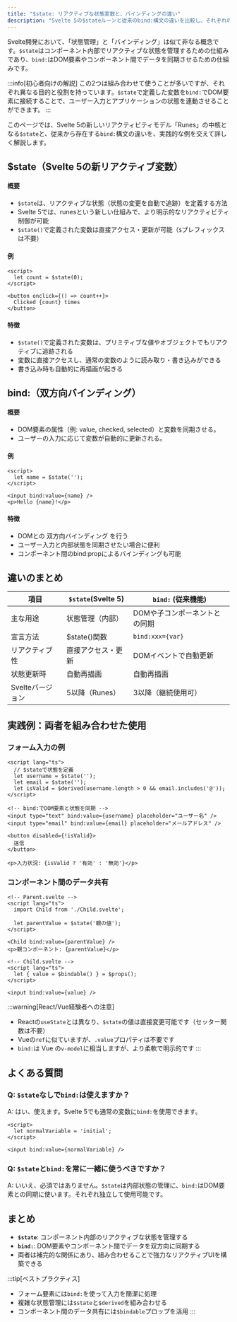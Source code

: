 ```yaml
---
title: "$state: リアクティブな状態変数と、バインディングの違い"
description: "Svelte 5の$stateルーンと従来のbind:構文の違いを比較し、それぞれの使い方や特徴を解説"
---
```



Svelte開発において、「状態管理」と「バインディング」は似て非なる概念です。`$state`はコンポーネント内部でリアクティブな状態を管理するための仕組みであり、`bind:`はDOM要素やコンポーネント間でデータを同期させるための仕組みです。

:::info[初心者向けの解説]
この2つは組み合わせて使うことが多いですが、それぞれ異なる目的と役割を持っています。`$state`で定義した変数を`bind:`でDOM要素に接続することで、ユーザー入力とアプリケーションの状態を連動させることができます。
:::

このページでは、Svelte 5の新しいリアクティビティモデル「Runes」の中核となる`$state`と、従来から存在する`bind:`構文の違いを、実践的な例を交えて詳しく解説します。

## $state（Svelte 5の新リアクティブ変数）

#### 概要

- `$state`は、リアクティブな状態（状態の変更を自動で追跡）を定義する方法
- Svelte 5では、runesという新しい仕組みで、より明示的なリアクティビティ制御が可能
- `$state()`で定義された変数は直接アクセス・更新が可能（`$`プレフィックスは不要）

#### 例

```svelte ln live
<script>
  let count = $state(0);
</script>

<button onclick={() => count++}>
  Clicked {count} times
</button>
```

#### 特徴
- `$state()`で定義された変数は、プリミティブな値やオブジェクトでもリアクティブに追跡される
- 変数に直接アクセスし、通常の変数のように読み取り・書き込みができる
- 書き込み時も自動的に再描画が起きる

## bind:（双方向バインディング）

#### 概要
- DOM要素の属性（例: value, checked, selected）と変数を同期させる。
- ユーザーの入力に応じて変数が自動的に更新される。

#### 例

```svelte
<script>
  let name = $state('');
</script>

<input bind:value={name} />
<p>Hello {name}!</p>
```

#### 特徴
- DOMとの 双方向バインディング を行う
- ユーザー入力と内部状態を同期させたい場合に便利
- コンポーネント間のbind:propによるバインディングも可能

## 違いのまとめ

|項目|`$state`(Svelte 5)|`bind:` (従来機能)|
|---|---|---|
|主な用途|状態管理（内部）|DOMや子コンポーネントとの同期|
|宣言方法|$state()関数|`bind:xxx={var}`|
|リアクティブ性|直接アクセス・更新|DOMイベントで自動更新|
|状態更新時|自動再描画|自動再描画|
|Svelteバージョン|5以降（Runes）|3以降（継続使用可）|

## 実践例：両者を組み合わせた使用

### フォーム入力の例

```svelte
<script lang="ts">
  // $stateで状態を定義
  let username = $state('');
  let email = $state('');
  let isValid = $derived(username.length > 0 && email.includes('@'));
</script>

<!-- bind:でDOM要素と状態を同期 -->
<input type="text" bind:value={username} placeholder="ユーザー名" />
<input type="email" bind:value={email} placeholder="メールアドレス" />

<button disabled={!isValid}>
  送信
</button>

<p>入力状況: {isValid ? '有効' : '無効'}</p>
```

### コンポーネント間のデータ共有

```svelte
<!-- Parent.svelte -->
<script lang="ts">
  import Child from './Child.svelte';
  
  let parentValue = $state('親の値');
</script>

<Child bind:value={parentValue} />
<p>親コンポーネント: {parentValue}</p>

<!-- Child.svelte -->
<script lang="ts">
  let { value = $bindable() } = $props();
</script>

<input bind:value={value} />
```

:::warning[React/Vue経験者への注意]
- Reactの`useState`とは異なり、`$state`の値は直接変更可能です（セッター関数は不要）
- Vueの`ref`に似ていますが、`.value`プロパティは不要です
- `bind:`は Vue の`v-model`に相当しますが、より柔軟で明示的です
:::

## よくある質問

### Q: `$state`なしで`bind:`は使えますか？
A: はい、使えます。Svelte 5でも通常の変数に`bind:`を使用できます。

```svelte
<script>
  let normalVariable = 'initial';
</script>

<input bind:value={normalVariable} />
```

### Q: `$state`と`bind:`を常に一緒に使うべきですか？
A: いいえ、必須ではありません。`$state`は内部状態の管理に、`bind:`はDOM要素との同期に使います。それぞれ独立して使用可能です。

## まとめ

- **`$state`**: コンポーネント内部のリアクティブな状態を管理する
- **`bind:`**: DOM要素やコンポーネント間でデータを双方向に同期する
- 両者は補完的な関係にあり、組み合わせることで強力なリアクティブUIを構築できる

:::tip[ベストプラクティス]
- フォーム要素には`bind:`を使って入力を簡潔に処理
- 複雑な状態管理には`$state`と`$derived`を組み合わせる
- コンポーネント間のデータ共有には`$bindable`プロップを活用
:::